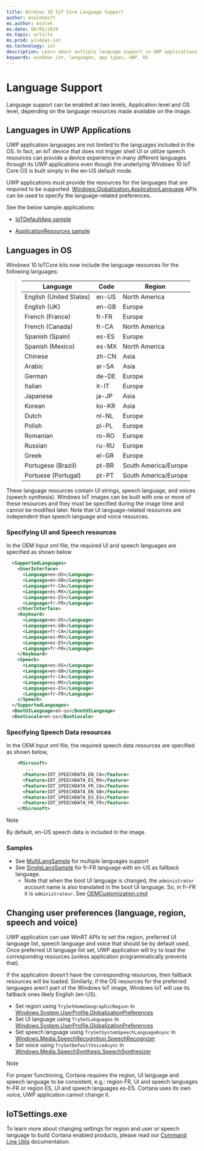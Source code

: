 ```yaml
---
title: Windows 10 IoT Core Language Support
author: msalehmsft
ms.author: msaleh
ms.date: 08/05/2019
ms.topic: article
ms.prod: windows-iot
ms.technology: iot
description: Learn about multiple language support in UWP applications and OS on IoT Core.
keywords: windows iot, languages, app types, UWP, OS
---
```


# Language Support

Language support can be enabled at two levels, Application level and OS level, depending on the language resources made available on the image.

## Languages in UWP Applications
UWP application languages are not limited to the languages included in the OS.  In fact, an IoT device that does not trigger shell UI or utilize speech resources can provide a device experience in many different languages through its UWP applications even though the underlying Windows 10 IoT Core OS is built simply in the en-US default mode.

UWP applications must provide the resources for the languages that are required to be supported. [Windows.Globalization.ApplicationLanguage](https://docs.microsoft.com/uwp/api/windows.globalization.applicationlanguages) APIs can be used to specify the language-related preferences.

See the below sample applications:

* [IoTDefaultApp sample](https://developer.microsoft.com/en-us/windows/iot/samples/iotdefaultapp)

* [ApplicationResources sample](https://github.com/Microsoft/Windows-universal-samples/tree/master/Samples/ApplicationResources)


## Languages in OS

Windows 10 IoTCore kits now include the language resources for the following languages:

> | Language  | Code | Region |
> |-------------|-----|-----|
> | English (United States) | en-US | North America |
> | English (UK) | en-GB | Europe |
> | French (France) | fr-FR | Europe |
> | French (Canada) | fr-CA | North America |
> | Spanish (Spain) | es-ES | Europe |
> | Spanish (Mexico) | es-MX | North America |
> | Chinese | zh-CN | Asia |
> | Arabic | ar-SA | Asia |
> | German | de-DE | Europe |
> | Italian | it-IT | Europe |
> | Japanese | ja-JP | Asia |
> | Korean | ko-KR | Asia |
> | Dutch | nl-NL | Europe |
> | Polish | pl-PL | Europe |
> | Romanian | ro-RO | Europe |
> | Russian | ru-RU | Europe |
> | Greek | el-GR | Europe |
> | Portugese (Brazil) | pt-BR | South America/Europe |
> | Portuese (Portugal) | pt-PT | South America/Europe |

These language resources contain UI strings, speech language, and voices (speech synthesis). Windows IoT images can be built with one or more of these resources and they must be specified during the image time and cannot be modified later. Note that UI language-related resources are independent than speech language and voice resources.

### Specifying UI and Speech resources
In the OEM Input xml file, the required UI and speech languages are specified as shown below

``` xml
  <SupportedLanguages>
    <UserInterface>
      <Language>en-US</Language>
      <Language>en-GB</Language>
      <Language>fr-CA</Language>
      <Language>es-MX</Language>
      <Language>es-ES</Language>
      <Language>fr-FR</Language>
    </UserInterface>
    <Keyboard>
      <Language>en-US</Language>
      <Language>en-GB</Language>
      <Language>fr-CA</Language>
      <Language>es-MX</Language>
      <Language>es-ES</Language>
      <Language>fr-FR</Language>
    </Keyboard>
    <Speech>
      <Language>en-US</Language>
      <Language>en-GB</Language>
      <Language>fr-CA</Language>
      <Language>es-MX</Language>
      <Language>es-ES</Language>
      <Language>fr-FR</Language>
    </Speech>
  </SupportedLanguages>
  <BootUILanguage>en-us</BootUILanguage>
  <BootLocale>en-us</BootLocale>
```


### Specifying Speech Data resources
In the OEM Input xml file, the required speech data resources are specified as shown below,

``` xml
    <Microsoft>
       ...
      <Feature>IOT_SPEECHDATA_EN_CA</Feature>
      <Feature>IOT_SPEECHDATA_ES_MX</Feature>
      <Feature>IOT_SPEECHDATA_FR_CA</Feature>
      <Feature>IOT_SPEECHDATA_EN_GB</Feature>
      <Feature>IOT_SPEECHDATA_ES_ES</Feature>  
      <Feature>IOT_SPEECHDATA_FR_FR</Feature>
    </Microsoft>
```

> [!NOTE]
> By default, en-US speech data is included in the image.

### Samples
* See [MultiLangSample](https://github.com/ms-iot/iot-adk-addonkit/tree/master/Workspace/Source-arm/Products/MultiLangSample) for multiple languages support
* See [SingleLangSample](https://github.com/ms-iot/iot-adk-addonkit/tree/master/Workspace/Source-arm/Products/SingleLangSample) for fr-FR language with en-US as fallback language.
	* Note that when the boot UI language is changed, the `administrator` account name is also translated in the boot UI language. So, in fr-FR it is `administrateur`. See [OEMCustomization.cmd](https://github.com/ms-iot/iot-adk-addonkit/tree/master/Workspace/Source-arm/Products/SingleLangSample/oemcustomization.cmd)

## Changing user preferences (language, region, speech and voice)

UWP application can use WinRT APIs to set the region, preferred UI language list, speech language and voice that should be by default used.
Once preferred UI language list set, UWP application will try to load the corresponding resources (unless application programmatically prevents that).

If the application doesn’t have the corresponding resources, then fallback resources will be loaded. Similarly, if the OS resources for the preferred languages aren’t part of the Windows IoT image, Windows IoT will use its fallback ones likely English (en-US).

* Set region using `TrySetHomeGeographicRegion` in [Windows.System.UserProfile.GlobalizationPreferences](https://docs.microsoft.com/uwp/api/windows.system.userprofile.globalizationpreferences)
* Set UI language using `TrySetLanguages` in [Windows.System.UserProfile.GlobalizationPreferences](https://docs.microsoft.com/uwp/api/windows.system.userprofile.globalizationpreferences)
* Set speech language using `TrySetSystemSpeechLanguageAsync` in [Windows.Media.SpeechRecognition.SpeechRecognizer](https://docs.microsoft.com/uwp/api/windows.media.speechrecognition.speechrecognizer)
* Set voice using `TrySetDefaultVoiceAsync` in [Windows.Media.SpeechSynthesis.SpeechSynthesizer](https://docs.microsoft.com/uwp/api/windows.media.speechsynthesis.speechsynthesizer)

> [!NOTE]
> For proper functioning, Cortana requires the region, UI language and speech language to be consistent, e.g.: region FR, UI and speech languages fr-FR or region ES, UI and speech languages es-ES. Cortana uses its own voice, UWP application cannot change it.

## IoTSettings.exe

To learn more about changing settings for region and user or speech language to build Cortana enabled products, please read our [Command Line Utils](../manage-your-device/CommandLineUtils.md) documentation.
